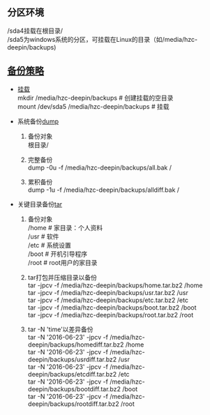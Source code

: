 ## 分区环境
/sda4挂载在根目录/  
/sda5为windows系统的分区，可挂载在Linux的目录（如/media/hzc-deepin/backups)  

## [备份策略][1]  
* [挂载][2]  
	mkdir /media/hzc-deepin/backups # 创建挂载的空目录  
	mount /dev/sda5 /media/hzc-deepin/backups # 挂载  
* 系统备份[dump][3]  
	1. 备份对象  
		根目录/  

	2. 完整备份    
		dump -0u -f /media/hzc-deepin/backups/all.bak / 

	3. 累积备份  
		dump -1u -f /media/hzc-deepin/backups/alldiff.bak / 

* 关键目录备份[tar][4]
	1. 备份对象  
		/home	# 家目录：个人资料  
		/usr	# 软件  
		/etc	# 系统设置  
		/boot	# 开机引导程序  
		/root	# root用户的家目录    

	2. tar打包并压缩目录以备份  
		tar -jpcv -f /media/hzc-deepin/backups/home.tar.bz2 /home  
		tar -jpcv -f /media/hzc-deepin/backups/usr.tar.bz2 /usr  
		tar -jpcv -f /media/hzc-deepin/backups/etc.tar.bz2 /etc  
		tar -jpcv -f /media/hzc-deepin/backups/boot.tar.bz2 /boot  
		tar -jpcv -f /media/hzc-deepin/backups/root.tar.bz2 /root  

	3. tar -N 'time'以差异备份  
		tar -N '2016-06-23' -jpcv -f /media/hzc-deepin/backups/homediff.tar.bz2 /home  
		tar -N '2016-06-23' -jpcv -f /media/hzc-deepin/backups/usrdiff.tar.bz2 /usr  
		tar -N '2016-06-23' -jpcv -f /media/hzc-deepin/backups/etcdiff.tar.bz2 /etc  
		tar -N '2016-06-23' -jpcv -f /media/hzc-deepin/backups/bootdiff.tar.bz2 /boot  
		tar -N '2016-06-23' -jpcv -f /media/hzc-deepin/backups/rootdiff.tar.bz2 /root  


[1]: http://linux.vbird.org/linux_basic/0580backup.php#backup_type
[2]: https://wiki.deepin.org/index.php?title=%E6%8C%82%E8%BD%BD
[3]: http://man.linuxde.net/dump
[4]: http://linux.vbird.org/linux_basic/0240tarcompress.php#tar


